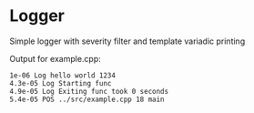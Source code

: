 # Logger
Simple logger with severity filter and template variadic printing

Output for example.cpp:
```
1e-06 Log hello world 1234
4.3e-05 Log Starting func
4.9e-05 Log Exiting func took 0 seconds
5.4e-05 POS ../src/example.cpp 18 main
```
